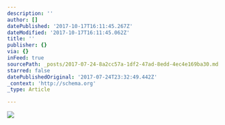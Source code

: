 ```yaml
---
description: ''
author: []
datePublished: '2017-10-17T16:11:45.267Z'
dateModified: '2017-10-17T16:11:45.062Z'
title: ''
publisher: {}
via: {}
inFeed: true
sourcePath: _posts/2017-07-24-8a2cc57a-1df2-47ad-8edd-4ec4e169ba30.md
starred: false
datePublishedOriginal: '2017-07-24T23:32:49.442Z'
_context: 'http://schema.org'
_type: Article

---
```

![](https://the-grid-user-content.s3-us-west-2.amazonaws.com/61ecd5e6-5037-45d9-9cde-253de05ed98a.jpg)